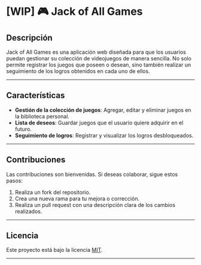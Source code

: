 # [WIP] 🎮 Jack of All Games

## Descripción
Jack of All Games es una aplicación web diseñada para que los usuarios puedan gestionar su colección de videojuegos de manera sencilla. No solo permite registrar los juegos que poseen o desean, sino también realizar un seguimiento de los logros obtenidos en cada uno de ellos. 

---

## Características
- **Gestión de la colección de juegos**: Agregar, editar y eliminar juegos en la biblioteca personal.
- **Lista de deseos**: Guardar juegos que el usuario quiere adquirir en el futuro.
- **Seguimiento de logros**: Registrar y visualizar los logros desbloqueados.

---

## Contribuciones
Las contribuciones son bienvenidas. Si deseas colaborar, sigue estos pasos:
1. Realiza un fork del repositorio.
2. Crea una nueva rama para tu mejora o corrección.
3. Realiza un pull request con una descripción clara de los cambios realizados.

---

## Licencia
Este proyecto está bajo la licencia [MIT](https://opensource.org/licenses/MIT).

---


